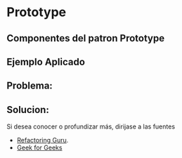 # Prototype

## Componentes del patron **Prototype**

## Ejemplo Aplicado

## Problema:

## Solucion:


Si desea conocer o profundizar más, dirijase a las fuentes

- [Refactoring Guru](https://refactoring.guru/design-patterns/prototype).
- [Geek for Geeks](https://www.geekforgeeks.org/system-design/prototype-design-pattern)